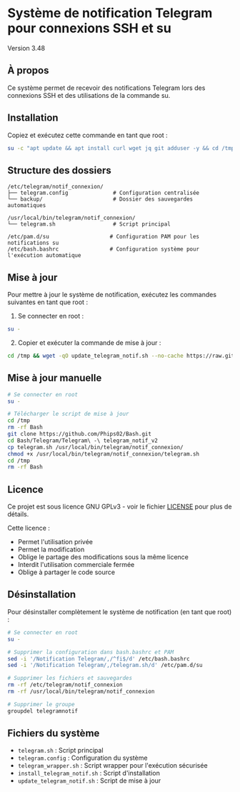 # Système de notification Telegram pour connexions SSH et su
Version 3.48

## À propos
Ce système permet de recevoir des notifications Telegram lors des connexions SSH et des utilisations de la commande su.

## Installation

Copiez et exécutez cette commande en tant que root :

```bash
su -c "apt update && apt install curl wget jq git adduser -y && cd /tmp && wget https://raw.githubusercontent.com/Phips02/Bash/main/Telegram/Telegram%20-%20telegram_notif_v2/install_telegram_notif.sh && chmod +x install_telegram_notif.sh && ./install_telegram_notif.sh"
```

## Structure des dossiers
```
/etc/telegram/notif_connexion/
├── telegram.config              # Configuration centralisée
└── backup/                      # Dossier des sauvegardes automatiques

/usr/local/bin/telegram/notif_connexion/
└── telegram.sh                  # Script principal

/etc/pam.d/su                   # Configuration PAM pour les notifications su
/etc/bash.bashrc                # Configuration système pour l'exécution automatique
```

## Mise à jour

Pour mettre à jour le système de notification, exécutez les commandes suivantes en tant que root :

1. Se connecter en root :
```bash
su -
```

2. Copier et exécuter la commande de mise à jour :
```bash
cd /tmp && wget -qO update_telegram_notif.sh --no-cache https://raw.githubusercontent.com/Phips02/Bash/main/Telegram/Telegram%20-%20telegram_notif_v2/update_telegram_notif.sh && chmod +x update_telegram_notif.sh && ./update_telegram_notif.sh
```

## Mise à jour manuelle
```bash
# Se connecter en root
su -

# Télécharger le script de mise à jour
cd /tmp
rm -rf Bash
git clone https://github.com/Phips02/Bash.git
cd Bash/Telegram/Telegram\ -\ telegram_notif_v2
cp telegram.sh /usr/local/bin/telegram/notif_connexion/
chmod +x /usr/local/bin/telegram/notif_connexion/telegram.sh
cd /tmp
rm -rf Bash
```

## Licence
Ce projet est sous licence GNU GPLv3 - voir le fichier [LICENSE](LICENSE) pour plus de détails.

Cette licence :
- Permet l'utilisation privée
- Permet la modification
- Oblige le partage des modifications sous la même licence
- Interdit l'utilisation commerciale fermée
- Oblige à partager le code source 

## Désinstallation

Pour désinstaller complètement le système de notification (en tant que root) :

```bash
# Se connecter en root
su -

# Supprimer la configuration dans bash.bashrc et PAM
sed -i '/Notification Telegram/,/^fi$/d' /etc/bash.bashrc
sed -i '/Notification Telegram/,/telegram.sh/d' /etc/pam.d/su

# Supprimer les fichiers et sauvegardes
rm -rf /etc/telegram/notif_connexion
rm -rf /usr/local/bin/telegram/notif_connexion

# Supprimer le groupe
groupdel telegramnotif
``` 

## Fichiers du système
- `telegram.sh` : Script principal
- `telegram.config` : Configuration du système
- `telegram_wrapper.sh` : Script wrapper pour l'exécution sécurisée
- `install_telegram_notif.sh` : Script d'installation
- `update_telegram_notif.sh` : Script de mise à jour 